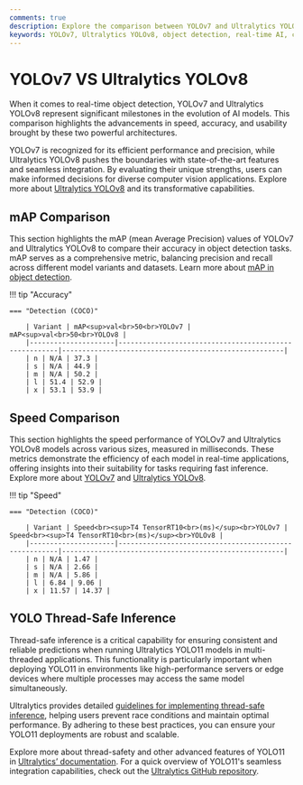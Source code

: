 ```yaml
---
comments: true  
description: Explore the comparison between YOLOv7 and Ultralytics YOLOv8, highlighting advancements in object detection, real-time AI capabilities, and performance optimizations. Discover how these models cater to diverse computer vision applications, from edge AI deployments to large-scale tasks.  
keywords: YOLOv7, Ultralytics YOLOv8, object detection, real-time AI, computer vision, edge AI, YOLO models, AI performance comparison
---
```


# YOLOv7 VS Ultralytics YOLOv8

When it comes to real-time object detection, YOLOv7 and Ultralytics YOLOv8 represent significant milestones in the evolution of AI models. This comparison highlights the advancements in speed, accuracy, and usability brought by these two powerful architectures.

YOLOv7 is recognized for its efficient performance and precision, while Ultralytics YOLOv8 pushes the boundaries with state-of-the-art features and seamless integration. By evaluating their unique strengths, users can make informed decisions for diverse computer vision applications. Explore more about [Ultralytics YOLOv8](https://github.com/ultralytics/ultralytics) and its transformative capabilities.


## mAP Comparison

This section highlights the mAP (mean Average Precision) values of YOLOv7 and Ultralytics YOLOv8 to compare their accuracy in object detection tasks. mAP serves as a comprehensive metric, balancing precision and recall across different model variants and datasets. Learn more about [mAP in object detection](https://www.ultralytics.com/glossary/mean-average-precision-map).


!!! tip "Accuracy"

	=== "Detection (COCO)"

		| Variant | mAP<sup>val<br>50<br>YOLOv7 | mAP<sup>val<br>50<br>YOLOv8 |
		|---------------------|-------------------------------------------------------|-------------------------------------------------------|
		| n | N/A | 37.3 |
		| s | N/A | 44.9 |
		| m | N/A | 50.2 |
		| l | 51.4 | 52.9 |
		| x | 53.1 | 53.9 |
		

## Speed Comparison

This section highlights the speed performance of YOLOv7 and Ultralytics YOLOv8 models across various sizes, measured in milliseconds. These metrics demonstrate the efficiency of each model in real-time applications, offering insights into their suitability for tasks requiring fast inference. Explore more about [YOLOv7](https://docs.ultralytics.com/models/yolov7/) and [Ultralytics YOLOv8](https://github.com/ultralytics/ultralytics).


!!! tip "Speed"

	=== "Detection (COCO)"

		| Variant | Speed<br><sup>T4 TensorRT10<br>(ms)</sup><br>YOLOv7 | Speed<br><sup>T4 TensorRT10<br>(ms)</sup><br>YOLOv8 |
		|---------------------|-------------------------------------------------------|-------------------------------------------------------|
		| n | N/A | 1.47 |
		| s | N/A | 2.66 |
		| m | N/A | 5.86 |
		| l | 6.84 | 9.06 |
		| x | 11.57 | 14.37 |

## YOLO Thread-Safe Inference

Thread-safe inference is a critical capability for ensuring consistent and reliable predictions when running Ultralytics YOLO11 models in multi-threaded applications. This functionality is particularly important when deploying YOLO11 in environments like high-performance servers or edge devices where multiple processes may access the same model simultaneously.

Ultralytics provides detailed [guidelines for implementing thread-safe inference](https://docs.ultralytics.com/guides/yolo-thread-safe-inference/), helping users prevent race conditions and maintain optimal performance. By adhering to these best practices, you can ensure your YOLO11 deployments are robust and scalable.

Explore more about thread-safety and other advanced features of YOLO11 in [Ultralytics’ documentation](https://docs.ultralytics.com/guides/). For a quick overview of YOLO11's seamless integration capabilities, check out the [Ultralytics GitHub repository](https://github.com/ultralytics/ultralytics).
